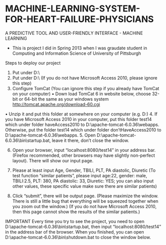 # MACHINE-LEARNING-SYSTEM-FOR-HEART-FAILURE-PHYSICIANS
A PREDICTIVE TOOL AND USER-FRIENDLY INTERFACE - MACHINE LEARNING 

* This is project I did in Spring 2013 when I was graudate student in Computing and Information Science of University of Pittsburgh


Steps to deploy our project
1. Put  under D:\
2. Put  under D:\ (If you do not have Microsoft Access 2010, please ignore this step)
3. Configure TomCat (You can ignore this step if you already have TomCat on your computer)
•	Down load TomCat 6 in website below, choose 32-bit or 64-bit the same as your windows system
http://tomcat.apache.org/download-60.cgi
 
•	Unzip it and put this folder   at somewhere on your computer (e.g. D:\)
4. If you have Microsoft Access 2010 in your computer, put this folder test14 which under folder haveAccess2010 to D:\apache-tomcat-6.0.36\webapps. Otherwise, put the folder test14 which under folder don’tHaveAccess2010 to D:\apache-tomcat-6.0.36\webapps.
5. Open D:\apache-tomcat-6.0.36\bin\startup.bat, leave it there, don’t close the window.
 
6. Open your browser, input “localhost:8080/test14” in your address bar. (Firefox recommended, other browsers may have slightly non-perfect layout). There will show our input page.

7. Please at least input Age, Gender, TBILI, PLT, PA diastolic, Diuretic
(To test function “similar patients”, please input age:22, gender: male, TBILI:2.5, PLT: 380, PA diastolic: 33, Diuretic: YES; you can also input other values, these specific value make sure there are similar patients)
8. Click “submit”, there will be output page. (Please maximize the window. There is still a little bug that everything will be squeezed together when you zoom out the window.)
(If you do not have Microsoft Access 2010, then this page cannot show the results of the similar patients.)
 
IMPORTANT
Every time you try to see the project, you need to open D:\apache-tomcat-6.0.36\bin\startup.bat, then input “localhost:8080/test14” in the address bar of the browser. When you finished, you can open D:\apache-tomcat-6.0.36\bin\shutdown.bat to close the window below.
 
